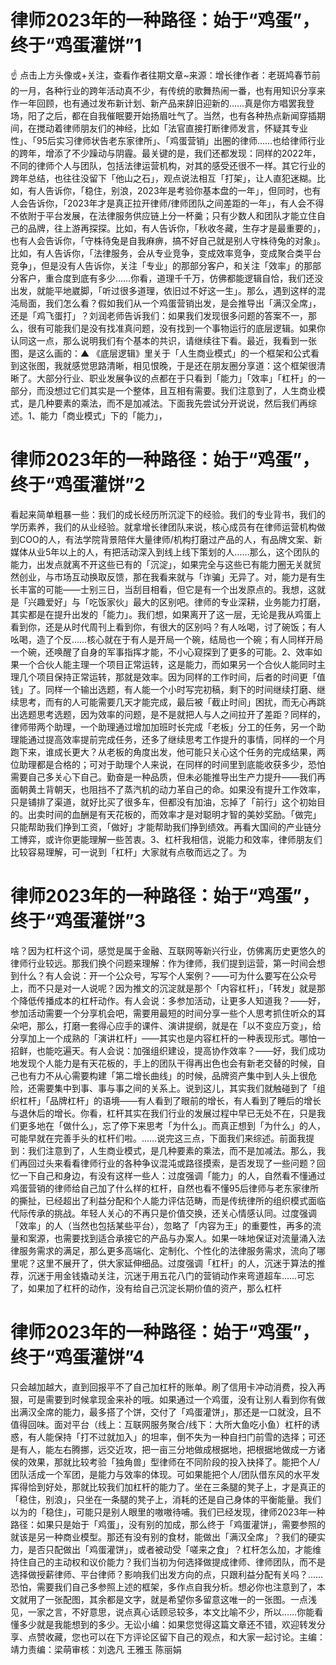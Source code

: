 # 律师2023年的一种路径：始于“鸡蛋”，终于“鸡蛋灌饼”1

☝ 点击上方头像或+关注，查看作者往期文章~来源：增长律作者：老斑鸠春节前的一月，各种行业的跨年活动真不少，有传统的歌舞热闹一番，也有用知识分享来作一年回顾，也有通过发布新计划、新产品来辞旧迎新的……真是你方唱罢我登场，阳了之后，都在自我催眠要开始扬眉吐气了。当然，也有各种热点新闻穿插期间，在搅动着律师朋友们的神经，比如「法官直接打断律师发言，怀疑其专业性」、「95后实习律师状告老东家律所」、「鸡蛋营销」出圈的律师……也给律师行业的跨年，增添了不少躁动与阴霾。最关键的是，我们还都发现：同样的2022年，不同的律师个人与团队，包括法律运营机构，对其的感受还很不一样。其它行业的跨年总结，也往往没留下「他山之石」，观点说法相互「打架」，让人直犯迷糊。比如，有人告诉你，「稳住，别浪，2023年是考验你基本盘的一年」，但同时，也有人会告诉你，「2023年才是真正拉开律师/律师团队之间差距的一年」，有人会不得不依附于平台发展，在法律服务供应链上分一杯羹；只有少数人和团队才能立住自己的品牌，往上游再探探。比如，有人告诉你，「秋收冬藏，生存才是最重要的」，也有人会告诉你，「守株待兔是自我麻痹，搞不好自己就是别人守株待兔的对象」。比如，有人告诉你，「法律服务，会从专业竞争，变成效率竞争，变成聚合类平台竞争」，但是没有人告诉你，关注「专业」的那部分客户，和关注「效率」的那部分客户，重合度到底有多少……你看，道理千千万，仿佛都能逻辑自恰，我们还没出发，就能平地崴脚，「听过很多道理，依旧过不好这一生」。那么，遇到这样的混沌局面，我们怎么看？假如我们从一个鸡蛋营销出发，是会推导出「满汉全席」，还是「鸡飞蛋打」？刘润老师告诉我们：如果我们发现很多问题的答案不一，那么，很有可能我们是没有找准真问题，没有找到一个事物运行的底层逻辑。如果你认同这一点，那么说明我们有个基本的共识，请继续往下看。最近，我看到一张图，是这么画的：▲ 《底层逻辑》里关于「人生商业模式」的一个框架和公式看到这张图，我就感觉思路清晰，相见恨晚，于是还在朋友圈分享道：这个框架很清晰了。大部分行业、职业发展争议的点都在于只看到「能力」「效率」「杠杆」的一部分，而没想过它们其实是一个整体，且互相有需要。我们注意到了，人生商业模式，是几种要素的乘法，而不是加减法。下面我先尝试分开说说，然后我们再综述。1、能力「商业模式」下的「能力」，

# 律师2023年的一种路径：始于“鸡蛋”，终于“鸡蛋灌饼”2

看起来简单粗暴一些：我们的成长经历所沉淀下的经验。我们的专业背书，我们的学历素养，我们的从业经验。就拿增长律团队来说，核心成员有在律师运营机构做到COO的人，有法学院背景陪伴大量律师/机构打磨过产品的人，有品牌文案、新媒体从业5年以上的人，有把活动深入到线上线下策划的人……那么，这个团队的能力，出发点就离不开这些已有的「沉淀」，如果完全与这些已有能力圈无关就贸然创业，与市场互动换取反馈，那在我看来就与「诈骗」无异了。对，能力是有生长丰富的可能——士别三日，当刮目相看，但它是有一个出发原点的。我想，这就是「兴趣爱好」与「吃饭家伙」最大的区别吧。律师的专业深耕，业务能力打磨，其实都是在提升出发的「能力」。我们想，如果离开了这一层，无论是我从鸡蛋上看到你，还是从时代周刊上看到你，有很大的区别吗？有人吆喝，讨了碗饭；有人吆喝，造了个反……核心就在于有人是开局一个碗，结局也一个碗；有人同样开局一个碗，还唤醒了自身的军事指挥才能，不小心窥探到了更多的可能。2、效率如果一个合伙人能主理一个项目正常运转，这是能力，而如果另一个合伙人能同时主理几个项目保持正常运转，那就是效率。因为同样的工作时间，后者的时间更「值钱」了。同样一个输出选题，有人能一个小时写完初稿，剩下的时间继续打磨、继续思考，而有的人可能需要几天才能完成，最后被「截止时间」困扰，而无心再跳出选题思考选题，因为效率的问题，是不是就把人与人之间拉开了差距？同样的，律师带两个助理，一个助理通过增加加班时长完成「老板」分工的任务，另一个助理能通过提高效率提前完成任务，还多了继续思考工作提升的事情，同样的一个月跑下来，谁成长更大？从老板的角度出发，他可能只关心这个任务的完成结果，两位助理都是合格的；可对于助理个人来说，在同样的时间里到底能收获多少，恐怕需要自己多关心下自己。勤奋是一种品质，但未必能推导出生产力提升——我们再面朝黄土背朝天，也阻挡不了蒸汽机的动力革自己的命。如果没有提升工作效率，只是铺排了渠道，就好比买了很多车，但都没有加油，忘掉了「前行」这个初始目的。出卖时间的血酬是有天花板的，而效率才是对聪明才智的美妙奖励。「做完」只能帮助我们挣到工资，「做好」才能帮助我们挣到绩效。再看大国间的产业链分工博弈，或许你更能理解一些苦衷。3、杠杆我相信，说能力和效率，律师朋友们比较容易理解，可一说到「杠杆」大家就有点敬而远之了。为

# 律师2023年的一种路径：始于“鸡蛋”，终于“鸡蛋灌饼”3

啥？因为杠杆这个词，感觉是属于金融、互联网等新兴行业，仿佛离历史更悠久的律师行业较远。那我们换个问题来理解：作为律师，我们提到运营，第一时间会想到什么？有人会说：开一个公众号，写写个人案例？——可为什么要写在公众号上，而不只是对一人说呢？因为推文的沉淀就是那个「内容杠杆」，「转发」就是那个降低传播成本的杠杆动作。有人会说：多参加活动，让更多人知道我？——好，参加活动需要一个分享机会吧，需要用最短的时间分享一些个人思考抓住听众的耳朵吧，那么，打磨一套得心应手的课件、演讲提纲，就是在「以不变应万变」，给分享加上一个成熟的「演讲杠杆」——其实也是内容杠杆的一种表现形式。哪怕一招鲜，也能吃遍天。有人会说：加强组织建设，提高协作效率？——好，我们成功地发现个人能力是有天花板的，手上的团队干得再出色也会有新老交替的时候，自己也有力不从心需要构建「第二增长曲线」的时候，品牌资产集中到人头上很危险，还需要集中到事、事与事之间的关系上。说到这儿，其实我们就触碰到了「组织杠杆」「品牌杠杆」的语境——有人看到了眼前的增长，有人看到了睡后的增长与退休后的增长。你看，杠杆其实在我们行业的发展过程中早已无处不在，只是我们更多地在「做什么」，忘了停下来思考「为什么」。而真正想到「为什么」的人，可能早就在完善手头的杠杆们啦。……说完这三点，下面我们来综述。前面我提到：我们注意到了，人生商业模式，是几种要素的乘法，而不是加减法。那么，我们再回过头来看看律师行业的各种争议混沌或路径摸索，是否发现了一些问题？回忆一下自己和身边，有没有这样一些人：过度强调「能力」的人，自然看不懂通过鸡蛋营销的律师给自己加了什么样的杠杆，自然也看不懂95后律师与老东家律所的撕扯，已经超出了利益分配和个人能力评估范畴，而是传统律所的组织模式面临代际传承的挑战。年轻人关心的不再只是价值交换，还关心情感认同。过度强调「效率」的人（当然也包括某些平台），忽略了「内容为王」的重要性，再多的流量和案源，也需要找到适合承接它的产品与办案人。如果一味地保证对流量涌入法律服务需求的满足，那么更多高端化、定制化、个性化的法律服务需求，流向了哪里呢？这里不展开了，供大家延伸细品。过度强调「杠杆」的人，沉迷于算法的推荐，沉迷于用金钱撬动关注，沉迷于用五花八门的营销动作来弯道超车……可忘了，如果加了杠杆的动作，没有给自己沉淀长期价值的资产，那么杠杆

# 律师2023年的一种路径：始于“鸡蛋”，终于“鸡蛋灌饼”4

只会越加越大，直到回报平不了自己加杠杆的账单。刷了信用卡冲动消费，投入再狠，可是需要到时候拿现金来补的哦。如果通过一个鸡蛋，没有让别人看到你有做出满汉全席的能力，最多搭了个饼，交付了「鸡蛋灌饼」，那还是一口就没，且不值得回味。面对平台（线上：互联网服务聚合/线下：大所大鱼吃小鱼）杠杆的诱惑，有人能保持「打不过就加入」的坦率，倒不失为一种自扫门前雪的选择；可还是有人，能左右腾挪，远交近攻，把一亩三分地做成根据地，把根据地做成一方诸侯的效果，那就比较考验「独角兽」型律师在不同阶段的投入抉择了。能把个人/团队活成一个军团，是能力与效率的体现。可如果能把个人/团队借东风的水平发挥得恰到好处，那就比较我们加杠杆的能力了。坐在三条腿的凳子上，才是真正的「稳住，别浪」，只坐在一条腿的凳子上，消耗的还是自己身体的平衡能量。我们以为的「稳住」，可能只是别人眼里的嗷嗷待哺。我们已经发现，律师2023年一种路径：如果只是始于「鸡蛋」，没有别的加成，那么终于「鸡蛋灌饼」，需要参照的就该是另一种商业模型。那还有没有别的食材，能做出「满汉全席」？我们的硬实力，是否只配做出「鸡蛋灌饼」，或者被动受「嗟来之食」？杠杆怎么加，才能维持住自己的主动权和议价能力？我们当初为何选择做提成律师、律师团队，而不是选择做授薪律师、平台律师？影响我们出发方向的点，只跟利益分配有关吗？……恐怕，需要我们自己多参照上述的框架，多作点自我分析。想必你也注意到了，本文就用了一张配图，其余都是文字，就是希望你多留意这唯一的一张图。一点浅见，一家之言，不好意思，说点真心话顾忌较多，本文比喻不少，所以……你能看懂多少就是我能想到的多少。无讼小编：如果您觉得这篇文章还不错，欢迎转发分享、点赞收藏，您也可以在下方评论区留下自己的观点，和大家一起讨论。主编：靖力责编：梁萌审核：刘逸凡 王雅玉 陈丽娟

